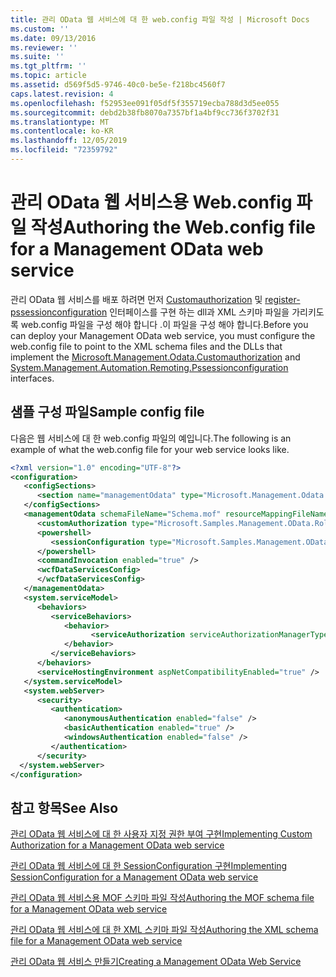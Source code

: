 ```yaml
---
title: 관리 OData 웹 서비스에 대 한 web.config 파일 작성 | Microsoft Docs
ms.custom: ''
ms.date: 09/13/2016
ms.reviewer: ''
ms.suite: ''
ms.tgt_pltfrm: ''
ms.topic: article
ms.assetid: d569f5d5-9746-40c0-be5e-f218bc4560f7
caps.latest.revision: 4
ms.openlocfilehash: f52953ee091f05df5f355719ecba788d3d5ee055
ms.sourcegitcommit: debd2b38fb8070a7357bf1a4bf9cc736f3702f31
ms.translationtype: MT
ms.contentlocale: ko-KR
ms.lasthandoff: 12/05/2019
ms.locfileid: "72359792"
---
```

# <a name="authoring-the-webconfig-file-for-a-management-odata-web-service"></a><span data-ttu-id="c8856-102">관리 OData 웹 서비스용 Web.config 파일 작성</span><span class="sxs-lookup"><span data-stu-id="c8856-102">Authoring the Web.config file for a Management OData web service</span></span>

<span data-ttu-id="c8856-103">관리 OData 웹 서비스를 배포 하려면 먼저 [Customauthorization](/dotnet/api/Microsoft.Management.Odata.CustomAuthorization) 및 [register-pssessionconfiguration](/dotnet/api/System.Management.Automation.Remoting.PSSessionConfiguration) 인터페이스를 구현 하는 dll과 XML 스키마 파일을 가리키도록 web.config 파일을 구성 해야 합니다 .이 파일을 구성 해야 합니다.</span><span class="sxs-lookup"><span data-stu-id="c8856-103">Before you can deploy your Management OData web service, you must configure the web.config file to point to the XML schema files and the DLLs that implement the [Microsoft.Management.Odata.Customauthorization](/dotnet/api/Microsoft.Management.Odata.CustomAuthorization) and  [System.Management.Automation.Remoting.Pssessionconfiguration](/dotnet/api/System.Management.Automation.Remoting.PSSessionConfiguration) interfaces.</span></span>

## <a name="sample-config-file"></a><span data-ttu-id="c8856-104">샘플 구성 파일</span><span class="sxs-lookup"><span data-stu-id="c8856-104">Sample config file</span></span>

<span data-ttu-id="c8856-105">다음은 웹 서비스에 대 한 web.config 파일의 예입니다.</span><span class="sxs-lookup"><span data-stu-id="c8856-105">The following is an example of what the web.config file for your web service looks like.</span></span>

```xml
<?xml version="1.0" encoding="UTF-8"?>
<configuration>
   <configSections>
      <section name="managementOdata" type="Microsoft.Management.Odata.Core.DSConfiguration, Microsoft.Management.OData, Version=3.0.0.0, Culture=neutral, PublicKeyToken=31bf3856ad364e35, processorArchitecture=MSIL" />
   </configSections>
   <managementOdata schemaFileName="Schema.mof" resourceMappingFileName="Schema.xml">
      <customAuthorization type="Microsoft.Samples.Management.OData.RoleBasedPlugins.CustomAuthorization" assembly=".\Microsoft.Samples.Management.OData.RoleBasedPlugins.dll" />
      <powershell>
         <sessionConfiguration type="Microsoft.Samples.Management.OData.RoleBasedPlugins.SessionConfiguration" assembly=".\Microsoft.Samples.Management.OData.RoleBasedPlugins.dll" />
      </powershell>
      <commandInvocation enabled="true" />
      <wcfDataServicesConfig>
      </wcfDataServicesConfig>
   </managementOdata>
   <system.serviceModel>
      <behaviors>
         <serviceBehaviors>
            <behavior>
                  <serviceAuthorization serviceAuthorizationManagerType="Microsoft.Management.Odata.Core.CustomAuthorizationManager, Microsoft.Management.OData, Version=3.0.0.0, Culture=neutral, PublicKeyToken=31bf3856ad364e35" />
            </behavior>
         </serviceBehaviors>
      </behaviors>
      <serviceHostingEnvironment aspNetCompatibilityEnabled="true" />
   </system.serviceModel>
   <system.webServer>
      <security>
         <authentication>
            <anonymousAuthentication enabled="false" />
            <basicAuthentication enabled="true" />
            <windowsAuthentication enabled="false" />
         </authentication>
      </security>
  </system.webServer>
</configuration>

```

## <a name="see-also"></a><span data-ttu-id="c8856-106">참고 항목</span><span class="sxs-lookup"><span data-stu-id="c8856-106">See Also</span></span>

[<span data-ttu-id="c8856-107">관리 OData 웹 서비스에 대 한 사용자 지정 권한 부여 구현</span><span class="sxs-lookup"><span data-stu-id="c8856-107">Implementing Custom Authorization for a Management OData web service</span></span>](./implementing-custom-authorization-for-a-management-odata-web-service.md)

[<span data-ttu-id="c8856-108">관리 OData 웹 서비스에 대 한 SessionConfiguration 구현</span><span class="sxs-lookup"><span data-stu-id="c8856-108">Implementing SessionConfiguration for a Management OData web service</span></span>](./implementing-sessionconfiguration-for-a-management-odata-web-service.md)

[<span data-ttu-id="c8856-109">관리 OData 웹 서비스용 MOF 스키마 파일 작성</span><span class="sxs-lookup"><span data-stu-id="c8856-109">Authoring the MOF schema file for a Management OData web service</span></span>](./authoring-the-mof-schema-file-for-a-management-odata-web-service.md)

[<span data-ttu-id="c8856-110">관리 OData 웹 서비스에 대 한 XML 스키마 파일 작성</span><span class="sxs-lookup"><span data-stu-id="c8856-110">Authoring the XML schema file for a Management OData web service</span></span>](./authoring-the-xml-schema-file-for-a-management-odata-web-service.md)

[<span data-ttu-id="c8856-111">관리 OData 웹 서비스 만들기</span><span class="sxs-lookup"><span data-stu-id="c8856-111">Creating a Management OData Web Service</span></span>](./creating-a-management-odata-web-service.md)